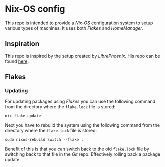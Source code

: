 # Nix-OS config
This repo is intended to provide a *Nix-OS* configuration system to setup various types of machines. It uses both *Flakes* and *HomeManager*.

## Inspiration
This repo is inspired by the setup created by *LibrePhoenix*. His repo can be found [here](https://github.com/librephoenix/nixos-config).


## Flakes
### Updating
For updating packages using *Flakes* you can use the following command from the directory where the `flake.lock` file is stored:

```
nix flake update
```

Next you have to rebuild the system using the following command from the directory where the `flake.lock` file is stored:

```
sudo nixos-rebuild switch --flake .
```

Benefit of this is that you can switch back to the old `flake.lock` file by switching back to that file in the *Git* repo. Effectively rolling back a package update.



